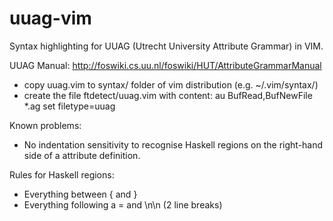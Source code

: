 # uuag-vim

Syntax highlighting for UUAG (Utrecht University Attribute Grammar) in VIM.

UUAG Manual: http://foswiki.cs.uu.nl/foswiki/HUT/AttributeGrammarManual

* copy uuag.vim to syntax/ folder of vim distribution (e.g. ~/.vim/syntax/)
* create the file ftdetect/uuag.vim with content:
au BufRead,BufNewFile \*.ag set filetype=uuag

Known problems:
* No indentation sensitivity to recognise Haskell regions on the right-hand side of a attribute definition.

Rules for Haskell regions:
* Everything between { and }
* Everything following a = and \n\n (2 line breaks)
